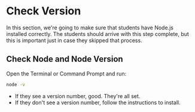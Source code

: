 # Check Version

In this section, we're going to make sure that students have Node.js installed correctly. The students should arrive with this step complete, but this is important just in case they skipped that process.

## Check Node and Node Version

Open the Terminal or Command Prompt and run:

```bash
node -v
```

- If they see a version number, good. They're all set.
- If they don't see a version number, follow the instructions to install.
